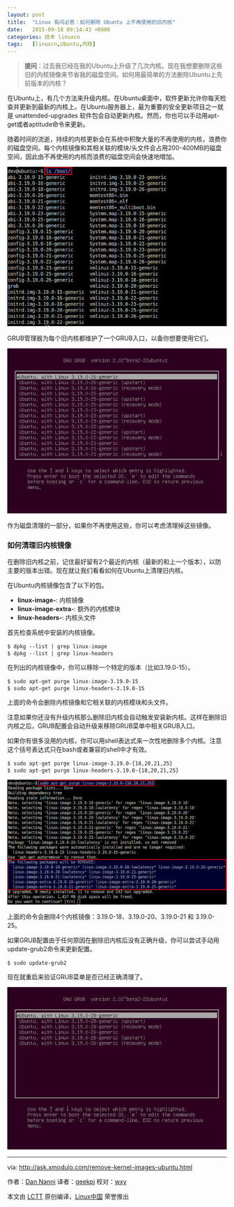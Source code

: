 ```yaml
---
layout: post
title:	"Linux 有问必答：如何删除 Ubuntu 上不再使用的旧内核"
date:	2015-09-18 09:14:43 +0800 
categories:	技术 linuxcn 
tags:	[linuxcn,Ubuntu,内核]
---
```




> 
> **提问**：过去我已经在我的Ubuntu上升级了几次内核。现在我想要删除这些旧的内核镜像来节省我的磁盘空间。如何用最简单的方法删除Ubuntu上先前版本的内核？
> 
> 
> 


在Ubuntu上，有几个方法来升级内核。在Ubuntu桌面中，软件更新允许你每天检查并更新到最新的内核上。在Ubuntu服务器上，最为重要的安全更新项目之一就是 unattended-upgrades 软件包会自动更新内核。然而，你也可以手动用apt-get或者aptitude命令来更新。


随着时间的流逝，持续的内核更新会在系统中积聚大量的不再使用的内核，浪费你的磁盘空间。每个内核镜像和其相关联的模块/头文件会占用200-400MB的磁盘空间，因此由不再使用的内核而浪费的磁盘空间会快速地增加。


![](/Asserts/Images/album/201509/18/091447jtx4rf8o2f5y4o96.jpg)


GRUB管理器为每个旧内核都维护了一个GRUB入口，以备你想要使用它们。


![](/Asserts/Images/album/201509/18/091455qvnp7gyjf14lwojw.jpg)


作为磁盘清理的一部分，如果你不再使用这些，你可以考虑清理掉这些镜像。


### 如何清理旧内核镜像


在删除旧内核之前，记住最好留有2个最近的内核（最新的和上一个版本），以防主要的版本出错。现在就让我们看看如何在Ubuntu上清理旧内核。


在Ubuntu内核镜像包含了以下的包。


* **linux-image-**: 内核镜像
* **linux-image-extra-**: 额外的内核模块
* **linux-headers-**: 内核头文件


首先检查系统中安装的内核镜像。



```
$ dpkg --list | grep linux-image
$ dpkg --list | grep linux-headers

```

在列出的内核镜像中，你可以移除一个特定的版本（比如3.19.0-15）。



```
$ sudo apt-get purge linux-image-3.19.0-15
$ sudo apt-get purge linux-headers-3.19.0-15

```

上面的命令会删除内核镜像和它相关联的内核模块和头文件。


注意如果你还没有升级内核那么删除旧内核会自动触发安装新内核。这样在删除旧内核之后，GRUB配置会自动升级来移除GRUB菜单中相关GRUB入口。


如果你有很多没用的内核，你可以用shell表达式来一次性地删除多个内核。注意这个括号表达式只在bash或者兼容的shell中才有效。



```
$ sudo apt-get purge linux-image-3.19.0-{18,20,21,25}
$ sudo apt-get purge linux-headers-3.19.0-{18,20,21,25}

```

![](/Asserts/Images/album/201509/18/091544qutw3pzp1ww9whtt.jpg)


上面的命令会删除4个内核镜像：3.19.0-18、3.19.0-20、3.19.0-21 和 3.19.0-25。


如果GRUB配置由于任何原因在删除旧内核后没有正确升级，你可以尝试手动用update-grub2命令来更新配置。



```
$ sudo update-grub2

```

现在就重启来验证GRUB菜单是否已经正确清理了。


![](/Asserts/Images/album/201509/18/091544jbjwrewfbhlbdhaf.jpg)




---


via: <http://ask.xmodulo.com/remove-kernel-images-ubuntu.html>


作者：[Dan Nanni](http://ask.xmodulo.com/author/nanni) 译者：[geekpi](https://github.com/geekpi) 校对：[wxy](https://github.com/wxy)


本文由 [LCTT](https://github.com/LCTT/TranslateProject) 原创编译，[Linux中国](https://linux.cn/) 荣誉推出
